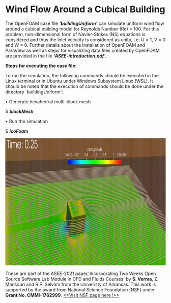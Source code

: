 # Wind Flow Around a Cubical Building
<p>The OpenFOAM case file <i><b>'buildingUniform'</b></i> can simulate uniform wind flow around a cubical building model for Reynolds Number (Re) = 100. For this problem, non-dimensional form of Navier-Stokes (NS) equations is considered and thus the inlet velocity is considered as unity, i.e. U = 1, V = 0 and W = 0. Further details about the installation of OpenFOAM and ParaView as well as steps for visualizing data files created by OpenFOAM are provided in the file <b><i>'ASEE-introduction.pdf'.</i></b></p>

<b>Steps for executing the case file:</b>

To run the simulation, the following commands should be executed in the Linux terminal or in Ubuntu under Windows Subsystem Linux (WSL). It should be noted that the execution of commands should be done under the directory 'buildingUniform':

• Generate hexahedral multi-block mesh

$ <i><b>blockMesh</b></i>

• Run the simulation

$ <i><b>icoFoam</b></i>

<center><img src="https://github.com/timusv5977/Straight-Line-Wind-Flow/blob/main/flow_around_building.gif" style="width:800px;height:400px;"></center>

These are part of the ASEE-2021 paper,'Incorporating Two Weeks Open Source Software Lab Module in CFD and Fluids Courses' by <b>S. Verma</b>, Z. Mansouri and R.P. Selvam from the Univeristy of Arkansas.
This work is supported by the award from National Science Foundation (NSF) under <b>Grant No. CMMI-1762999</b>.
<a href = "https://www.nsf.gov/awardsearch/showAward?AWD_ID=1762999&HistoricalAwards=false"> <<Visit NSF page here !>></a>
